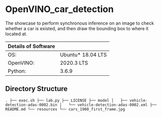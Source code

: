 # OpenVINO_car_detection
The showcase to perform synchronous inference on an image to check whether a car is existed, and then draw the bounding box to where it located at.

| Details of Software |                    |                   
|---------------------|--------------------|
| OS:                 | Ubuntu\* 18.04 LTS |
| OpenVINO:           | 2020.3 LTS         |
| Python:             |  3.6.9             |


## Directory Structure
`
.
├── exec.sh
├── lab.py
├── LICENSE
├── model
│   ├── vehicle-detection-adas-0002.bin
│   └── vehicle-detection-adas-0002.xml
├── README.md
└── resources
    └── cars_1900_first_frame.jpg
`
